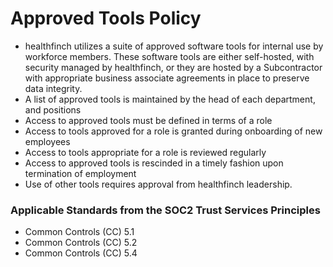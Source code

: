 # Approved Tools Policy

* healthfinch utilizes a suite of approved software tools for internal use by workforce members. These software tools are either self-hosted, with security managed by healthfinch, or they are hosted by a Subcontractor with appropriate business associate agreements in place to preserve data integrity.
* A list of approved tools is maintained by the head of each department, and positions
* Access to approved tools must be defined in terms of a role
* Access to tools approved for a role is granted during onboarding of new employees
* Access to tools appropriate for a role is reviewed regularly
* Access to approved tools is rescinded in a timely fashion upon termination of employment
* Use of other tools requires approval from healthfinch leadership.

### Applicable Standards from the SOC2 Trust Services Principles

* Common Controls (CC) 5.1
* Common Controls (CC) 5.2
* Common Controls (CC) 5.4
